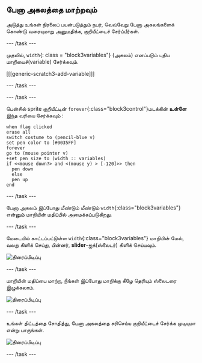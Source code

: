 ## பேனா அகலத்தை மாற்றவும்

அடுத்து உங்கள் நிரலைப் பயன்படுத்தும் நபர், வெவ்வேறு பேனா அகலங்களைக் கொண்டு வரையுமாறு அனுமதிக்க, குறியீட்டைச் சேர்ப்பீர்கள்.

--- /task ---

முதலில், `width`{: class = "block3variables"} (அகலம்) எனப்படும் புதிய மாறியைச்(variable) சேர்க்கவும்.

[[[generic-scratch3-add-variable]]]

--- /task ---

--- /task ---

பென்சில் sprite குறியீட்டின் `forever`{:class="block3control"}மடக்கின் **உள்ளே** இந்த வரியை சேர்க்கவும் :

```blocks3
when flag clicked
erase all
switch costume to (pencil-blue v)
set pen color to [#0035FF]
forever
go to (mouse pointer v)
+set pen size to (width :: variables)
if <<mouse down?> and <(mouse y) > [-120]>> then 
  pen down
  else
  pen up
end
```

--- /task ---

பேனா அகலம் இப்போது மீண்டும் மீண்டும் `width`{:class="block3variables"} என்னும் மாறியின் மதிப்பில் அமைக்கப்படுகிறது.

--- /task ---

மேடையில் காட்டப்பட்டுள்ள `width`{:class="block3variables"} மாறியின் மேல், வலது கிளிக் செய்து, பின்னர், **slider**-ஐக்(ஸ்லைடர்) கிளிக் செய்யவும்.

![திரைப்பிடிப்பு](படங்கள்/paint-slider.png)

--- /task ---

மாறியின் மதிப்பை மாற்ற, நீங்கள் இப்போது மாறிக்கு கீழே தெரியும் ஸ்லைடரை இழுக்கலாம்.

![திரைப்பிடிப்பு](படங்கள்/paint-slider-change.png)

--- /task ---

உங்கள் திட்டத்தை சோதித்து, பேனா அகலத்தை சரிசெய்ய குறியீட்டைச் சேர்க்க முடியுமா என்று பாருங்கள்.

![திரைப்பிடிப்பு](படங்கள்/paint-width-test.png)

--- /task ---